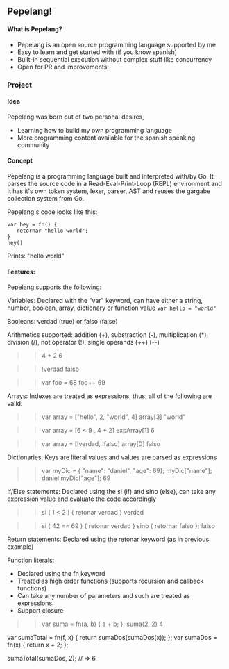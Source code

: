 ## Pepelang!

#### What is Pepelang?
 - Pepelang is an open source programming language supported by me 
 - Easy to learn and get started with (if you know spanish) 
 - Built-in sequential execution without complex stuff like concurrency
 - Open for PR and improvements!

### Project

#### Idea
Pepelang was born out of two personal desires, 
- Learning how to build my own programming language 
- More programming content available for the spanish speaking community

#### Concept
Pepelang is a programming language built and interpreted with/by Go.
It parses the source code in a Read-Eval-Print-Loop (REPL) environment and It has it's own token system, lexer, parser, AST and reuses the gargabe collection system from Go. 

Pepelang's code looks like this:

    var hey = fn() { 
	   retornar "hello world";
    }
    hey()
    
  Prints:
    "hello world"
    
    
#### Features:
Pepelang supports the following:

Variables: Declared with the "var" keyword, can have either a string, number, boolean, array, dictionary or function value
`var hello = "world"`

Booleans: verdad (true) or falso (false)

Arithmetics supported: addition (+), substraction (-), multiplication (*), division (/), not operator (!), single operands (++) (--)
>> 4 + 2
6

>> !verdad
falso

>> var foo = 68
>> foo++
69

Arrays: Indexes are treated as expressions, thus, all of the following are valid:
>> var array = ["hello", 2, "world", 4]
>> array[3]
"world"

>> var array = [6 < 9 , 4 + 2]
>> expArray[1]
6

>> var array = [!verdad, !falso]
>> array[0]
falso

Dictionaries: Keys are literal values and values are parsed as expressions
>> var myDic = { "name": "daniel", "age": 69}; 
>> myDic["name"];
daniel 
>> myDic["age"]; 
69 

If/Else statements: Declared using the si (if) and sino (else), can take any expression value and evaluate the code accordingly
>> si ( 1 < 2 ) { retonar verdad }
verdad

>> si ( 42 == 69 ) { retonar verdad } sino { retornar falso };
falso

Return statements: Declared using the retonar keyword (as in previous example)

Function literals:
- Declared using the fn keyword
- Treated as high order functions (supports recursion and callback functions)
- Can take any number of parameters and such are treated as expressions.
- Support closure

>> var suma = fn(a, b) { a + b; };
>> suma(2, 2)
4

var sumaTotal = fn(f, x) { 
	 return sumaDos(sumaDos(x)); 
}; 
var sumaDos = fn(x) { 
	return x + 2; 
}; 

sumaTotal(sumaDos, 2); // => 6
